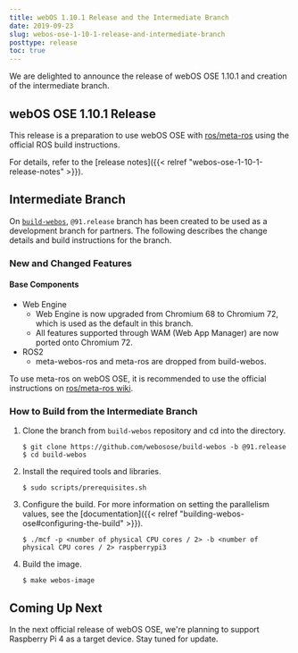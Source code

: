 ```yaml
---
title: webOS 1.10.1 Release and the Intermediate Branch
date: 2019-09-23
slug: webos-ose-1-10-1-release-and-intermediate-branch
posttype: release
toc: true
---
```


We are delighted to announce the release of webOS OSE 1.10.1 and creation of the intermediate branch.

## webOS OSE 1.10.1 Release

This release is a preparation to use webOS OSE with [ros/meta-ros](https://github.com/ros/meta-ros/) using the official ROS build instructions.

For details, refer to the [release notes]({{< relref "webos-ose-1-10-1-release-notes" >}}).

## Intermediate Branch

On [`build-webos`](https://github.com/webosose/build-webos), `@91.release` branch has been created to be used as a development branch for partners. The following describes the change details and build instructions for the branch.

### New and Changed Features

#### Base Components

  - Web Engine
      - Web Engine is now upgraded from Chromium 68 to Chromium 72, which is used as the default in this branch.
      - All features supported through WAM (Web App Manager) are now ported onto Chromium 72.
  - ROS2
      - meta-webos-ros and meta-ros are dropped from build-webos.

To use meta-ros on webOS OSE, it is recommended to use the official instructions on [ros/meta-ros wiki](https://github.com/ros/meta-ros/wiki/OpenEmbedded-Build-Instructions).

### How to Build from the Intermediate Branch

1.  Clone the branch from `build-webos` repository and cd into the directory.

    ``` shell
    $ git clone https://github.com/webosose/build-webos -b @91.release
    $ cd build-webos
    ```

2.  Install the required tools and libraries.

    ``` shell
    $ sudo scripts/prerequisites.sh
    ```

3.  Configure the build. For more information on setting the parallelism values, see the [documentation]({{< relref "building-webos-ose#configuring-the-build" >}}).

    ``` shell
    $ ./mcf -p <number of physical CPU cores / 2> -b <number of physical CPU cores / 2> raspberrypi3
    ```

4.  Build the image.

    ``` shell
    $ make webos-image
    ```

## Coming Up Next

In the next official release of webOS OSE, we're planning to support Raspberry Pi 4 as a target device. Stay tuned for update.
